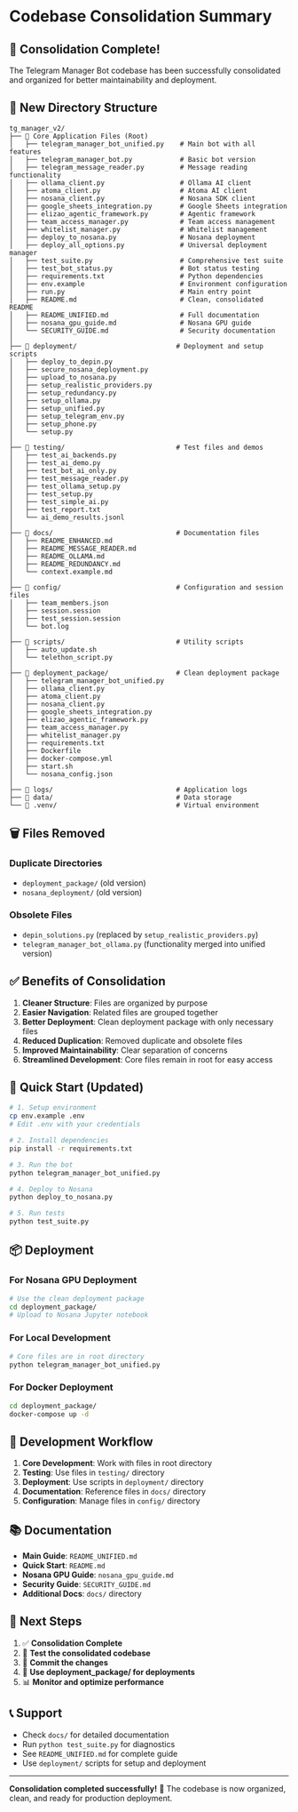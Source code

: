 # Codebase Consolidation Summary

## 🎉 Consolidation Complete!

The Telegram Manager Bot codebase has been successfully consolidated and organized for better maintainability and deployment.

## 📁 New Directory Structure

```
tg_manager_v2/
├── 📄 Core Application Files (Root)
│   ├── telegram_manager_bot_unified.py    # Main bot with all features
│   ├── telegram_manager_bot.py            # Basic bot version
│   ├── telegram_message_reader.py         # Message reading functionality
│   ├── ollama_client.py                   # Ollama AI client
│   ├── atoma_client.py                    # Atoma AI client
│   ├── nosana_client.py                   # Nosana SDK client
│   ├── google_sheets_integration.py       # Google Sheets integration
│   ├── elizao_agentic_framework.py        # Agentic framework
│   ├── team_access_manager.py             # Team access management
│   ├── whitelist_manager.py               # Whitelist management
│   ├── deploy_to_nosana.py                # Nosana deployment
│   ├── deploy_all_options.py              # Universal deployment manager
│   ├── test_suite.py                      # Comprehensive test suite
│   ├── test_bot_status.py                 # Bot status testing
│   ├── requirements.txt                   # Python dependencies
│   ├── env.example                        # Environment configuration
│   ├── run.py                             # Main entry point
│   ├── README.md                          # Clean, consolidated README
│   ├── README_UNIFIED.md                  # Full documentation
│   ├── nosana_gpu_guide.md                # Nosana GPU guide
│   └── SECURITY_GUIDE.md                  # Security documentation
│
├── 📁 deployment/                         # Deployment and setup scripts
│   ├── deploy_to_depin.py
│   ├── secure_nosana_deployment.py
│   ├── upload_to_nosana.py
│   ├── setup_realistic_providers.py
│   ├── setup_redundancy.py
│   ├── setup_ollama.py
│   ├── setup_unified.py
│   ├── setup_telegram_env.py
│   ├── setup_phone.py
│   └── setup.py
│
├── 📁 testing/                            # Test files and demos
│   ├── test_ai_backends.py
│   ├── test_ai_demo.py
│   ├── test_bot_ai_only.py
│   ├── test_message_reader.py
│   ├── test_ollama_setup.py
│   ├── test_setup.py
│   ├── test_simple_ai.py
│   ├── test_report.txt
│   └── ai_demo_results.jsonl
│
├── 📁 docs/                               # Documentation files
│   ├── README_ENHANCED.md
│   ├── README_MESSAGE_READER.md
│   ├── README_OLLAMA.md
│   ├── README_REDUNDANCY.md
│   └── context.example.md
│
├── 📁 config/                             # Configuration and session files
│   ├── team_members.json
│   ├── session.session
│   ├── test_session.session
│   └── bot.log
│
├── 📁 scripts/                            # Utility scripts
│   ├── auto_update.sh
│   └── telethon_script.py
│
├── 📁 deployment_package/                 # Clean deployment package
│   ├── telegram_manager_bot_unified.py
│   ├── ollama_client.py
│   ├── atoma_client.py
│   ├── nosana_client.py
│   ├── google_sheets_integration.py
│   ├── elizao_agentic_framework.py
│   ├── team_access_manager.py
│   ├── whitelist_manager.py
│   ├── requirements.txt
│   ├── Dockerfile
│   ├── docker-compose.yml
│   ├── start.sh
│   └── nosana_config.json
│
├── 📁 logs/                               # Application logs
├── 📁 data/                               # Data storage
└── 📁 .venv/                              # Virtual environment
```

## 🗑️ Files Removed

### Duplicate Directories
- `deployment_package/` (old version)
- `nosana_deployment/` (old version)

### Obsolete Files
- `depin_solutions.py` (replaced by `setup_realistic_providers.py`)
- `telegram_manager_bot_ollama.py` (functionality merged into unified version)

## ✅ Benefits of Consolidation

1. **Cleaner Structure**: Files are organized by purpose
2. **Easier Navigation**: Related files are grouped together
3. **Better Deployment**: Clean deployment package with only necessary files
4. **Reduced Duplication**: Removed duplicate and obsolete files
5. **Improved Maintainability**: Clear separation of concerns
6. **Streamlined Development**: Core files remain in root for easy access

## 🚀 Quick Start (Updated)

```bash
# 1. Setup environment
cp env.example .env
# Edit .env with your credentials

# 2. Install dependencies
pip install -r requirements.txt

# 3. Run the bot
python telegram_manager_bot_unified.py

# 4. Deploy to Nosana
python deploy_to_nosana.py

# 5. Run tests
python test_suite.py
```

## 📦 Deployment

### For Nosana GPU Deployment
```bash
# Use the clean deployment package
cd deployment_package/
# Upload to Nosana Jupyter notebook
```

### For Local Development
```bash
# Core files are in root directory
python telegram_manager_bot_unified.py
```

### For Docker Deployment
```bash
cd deployment_package/
docker-compose up -d
```

## 🔧 Development Workflow

1. **Core Development**: Work with files in root directory
2. **Testing**: Use files in `testing/` directory
3. **Deployment**: Use scripts in `deployment/` directory
4. **Documentation**: Reference files in `docs/` directory
5. **Configuration**: Manage files in `config/` directory

## 📚 Documentation

- **Main Guide**: `README_UNIFIED.md`
- **Quick Start**: `README.md`
- **Nosana GPU Guide**: `nosana_gpu_guide.md`
- **Security Guide**: `SECURITY_GUIDE.md`
- **Additional Docs**: `docs/` directory

## 🎯 Next Steps

1. ✅ **Consolidation Complete**
2. 🔄 **Test the consolidated codebase**
3. 📝 **Commit the changes**
4. 🚀 **Use deployment_package/ for deployments**
5. 📊 **Monitor and optimize performance**

## 📞 Support

- Check `docs/` for detailed documentation
- Run `python test_suite.py` for diagnostics
- See `README_UNIFIED.md` for complete guide
- Use `deployment/` scripts for setup and deployment

---

**Consolidation completed successfully!** 🎉
The codebase is now organized, clean, and ready for production deployment. 
